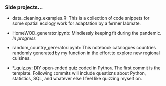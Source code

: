 ### Side projects...

- data_cleaning_examples.R: This is a collection of code snippets for some spatial ecology work for adaptation by a former labmate.

- HomeWOD_generator.ipynb: Mindlessly keeping fit during the pandemic. *In progress*

- random_country_generator.ipynb: This notebook catalogues countries randomly generated by my function in the effort to explore new regional cuisines.

- *_quiz.py: DIY open-ended quiz coded in Python. The first commit is the template. Following commits will include questions about Python, statistics, SQL, and whatever else I feel like quizzing myself on.
